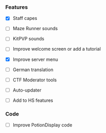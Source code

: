 ### Features
- [x] Staff capes
- [ ] Maze Runner sounds
- [ ] KitPVP sounds
- [ ] Improve welcome screen or add a tutorial
- [x] Improve server menu
- [ ] German translation
- [ ] CTF Moderator tools
- [ ] Auto-updater
- [ ] Add to HS features


### Code
- [ ] Improve PotionDisplay code

